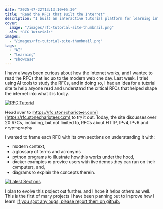 ```yaml
---
date: "2025-07-22T13:13:10+05:30"
title: "Read the RFCs that Built the Internet"
description: "I built an interactive tutorial platform for learning internet fundamentals through RFCs, built with AI. Features popup glossary, diagrams, and Python code examples."
cover:
  image: "/images/rfc-tutorial-site-thumbnail.png"
  alt: "RFC Tutorials"
images:
  - "/images/rfc-tutorial-site-thumbnail.png"
tags:
  - "AI"
  - "learning"
  - "showcase"
---
```


I have always been curious about how the Internet works, and I wanted to read the RFCs that
led up to the modern web one day. Last week, I tried using AI tools to study the RFCs, and
in doing so, I had an idea for a tutorial site to help anyone read and understand the
critical RFCs that helped shape the internet into what it is today.

[![RFC Tutorial](/images/rfc-tutorial-site.png)](https://rfc.stonecharioteer.com)

Head over to [https://rfc.stonecharioteer.com](https://rfc.stonecharioteer.com) to try it out. Today,
the site discusses over 20 RFCs, including, but not limited to, RFCs about HTTP, IPv4, IPv6 and
cryptography.

I wanted to frame each RFC with its own sections on understanding it with:

- modern context,
- a glossary of terms and acronyms,
- python programs to illustrate how this works under the hood,
- docker examples to provide users with live demos they can run on their computers, and,
- diagrams to explain the concepts therein.

[![Latest Sections](/images/rfc-tutorial-site-latest.png)](https://rfc.stonecharioteer.com)

I plan to evolve this project out further, and I hope it helps others as well.
This is the first of many projects I have been planning out to improve how I learn.
[If you spot any bugs, please report them on github.](https://github.com/stonecharioteer/interactive-rfc-tutorial/)